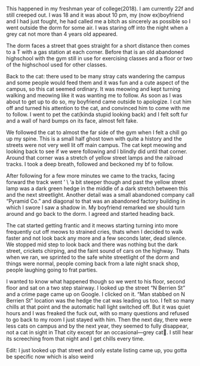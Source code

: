This happened in my freshman year of college(2018). I am currently 22f and still creeped out. I was 18 and it was about 10 pm, my (now ex)boyfriend and I had just fought, he had called me a bitch as sincerely as possible so I went outside the dorm for some air. I was staring off into the night when a grey cat not more than 4 years old appeared. 

The dorm faces a street that goes straight for a short distance then comes to a T with a gas station at each corner. Before that is an old abandoned highschool with the gym still in use for exercising classes and a floor or two of the highschool used for other classes. 

Back to the cat: there used to be many stray cats wandering the campus and some people would feed them and it was fun and a cute aspect of the campus, so this cat seemed ordinary. It was meowing and kept turning walking and meowing like it was wanting me to follow. As soon as I was about to get up to do so, my boyfriend came outside to apologize. I cut him off and turned his attention to the cat, and convinced him to come with me to follow. I went to pet the cat(kinda stupid looking back) and I felt soft fur and a wall of hard bumps on its face, almost felt fake. 

We followed the cat to almost the far side of the gym when I felt a chill go up my spine. This is a small half ghost town with quite a history and the streets were not very well lit off main campus. The cat kept meowing and looking back to see if we were following and I blindly did until that corner. Around that corner was a stretch of yellow street lamps and the railroad tracks. I took a deep breath, followed and beckoned my bf to follow. 

After following for a few more minutes we came to the tracks, facing forward the track went ’ \ ‘a bit steeper though and past the yellow street lamp was a dark green hedge in the middle of a dark stretch between this and the next streetlight. Another detail was a small abandoned company call “Pyramid Co.” and diagonal to that was an abandoned factory building in which I swore I saw a shadow in. My boyfriend remarked we should turn around and go back to the dorm. I agreed and started heading back. 

The cat started getting frantic and it meows starting turning into more frequently cut off meows to strained cries, thats when I decided to walk faster and not look back any more and a few seconds later, dead silence. We stopped mid step to look back and there was nothing but the dark street, crickets chirping, and the faint sound of cars on the highway. Thats when we ran, we sprinted to the safe white streetlight of the dorm and things were normal, people coming back from a late night snack shop, people laughing going to frat parties. 

I wanted to know what happened though so we went to his floor, second floor and sat on a two step stairway. I looked up the street “N Berrien St” and a crime page came up on Google. I clicked on it. “Man stabbed on N Berrien St” location was the hedge the cat was leading us too. I felt so many chills at that point and the automatic hall light switched off. But it was quiet hours and I was freaked the fuck out, with so many questions and refused to go back to my room I just stayed with him. Then the next day, there were less cats on campus and by the next year, they seemed to fully disappear, not a cat in sight in That city except for an occasional—grey cat🫠. I still hear its screeching from that night and I get chills every time.

Edit: I just looked up that street and only estate listing came up, you gotta be specific now which is also weird